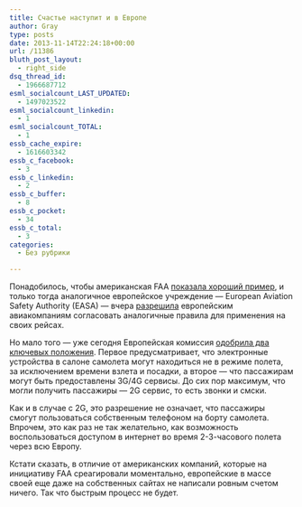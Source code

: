```yaml
---
title: Счастье наступит и в Европе
author: Gray
type: posts
date: 2013-11-14T22:24:18+00:00
url: /11386
bluth_post_layout:
  - right_side
dsq_thread_id:
  - 1966687712
esml_socialcount_LAST_UPDATED:
  - 1497023522
esml_socialcount_linkedin:
  - 1
esml_socialcount_TOTAL:
  - 1
essb_cache_expire:
  - 1616603342
essb_c_facebook:
  - 3
essb_c_linkedin:
  - 2
essb_c_buffer:
  - 8
essb_c_pocket:
  - 34
essb_c_total:
  - 3
categories:
  - Без рубрики

---
```








Понадобилось, чтобы американская FAA <a title="FAA разрешит пользоваться устройствами всё время полета" href="http://blognot.co/11354" target="_blank">показала хороший пример</a>, и только тогда аналогичное европейское учреждение — European Aviation Safety Authority (EASA) — вчера <a href="http://www.easa.europa.eu/communications/press-release.php" target="_blank">разрешила</a> европейским авиакомпаниям согласовать аналогичные правила для применения на своих рейсах.

Но мало того — уже сегодня Европейская комиссия <a href="http://techcrunch.com/2013/11/14/european-commission-gives-its-ok-for-in-plane-3g-4g-services-for-data-use-airlines-have-the-final-say-though/" target="_blank">одобрила два ключевых положения</a>. Первое предусматривает, что электронные устройства в салоне самолета могут находиться не в режиме полета, за исключением времени взлета и посадки, а второе — что пассажирам могут быть предоставлены 3G/4G сервисы. До сих пор максимум, что могли получить пассажиры — 2G сервис, то есть звонки и смски.

Как и в случае с 2G, это разрешение не означает, что пассажиры смогут пользоваться собственным телефоном на борту самолета. Впрочем, это как раз не так желательно, как возможность воспользоваться доступом в интернет во время 2-3-часового полета через всю Европу.

Кстати сказать, в отличие от американских компаний, которые на инициативу FAA среагировали моментально, европейские в массе своей еще даже на собственных сайтах не написали ровным счетом ничего. Так что быстрым процесс не будет.